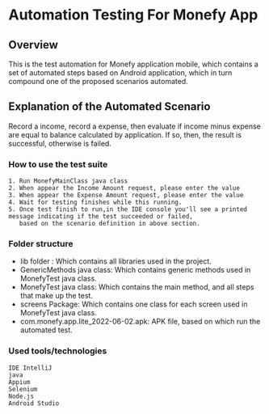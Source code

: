 # Automation Testing For Monefy App

## Overview
This is the test automation for Monefy application mobile, which contains a set of automated steps based on Android application, which in turn compound one of the proposed scenarios automated. 

## Explanation of the Automated Scenario 
Record a income, record a expense, then evaluate if income minus expense are equal to balance calculated by application. If so, then, the result is successful, otherwise is failed.  

### How to use the test suite
```
1. Run MonefyMainClass java class
2. When appear the Income Amount request, please enter the value
3. When appear the Expense Amount request, please enter the value
4. Wait for testing finishes while this running. 
5. Once test finish to run,in the IDE console you'll see a printed message indicating if the test succeeded or failed, 
   based on the scenario definition in above section. 
```

### Folder structure
- lib folder : Which contains all libraries used in the project. 
- GenericMethods java class: Which contains generic methods used in MonefyTest java class.
- MonefyTest java class: Which contains the main method, and all steps that make up the test. 
- screens Package: Which contains one class for each screen used in MonefyTest java class.
- com.monefy.app.lite_2022-06-02.apk: APK file, based on which run the automated test.

### Used tools/technologies
```
IDE IntelliJ
java 
Appium
Selenium
Node.js
Android Studio
```
